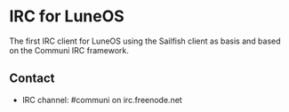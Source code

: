IRC for LuneOS
================

The first IRC client for LuneOS using the Sailfish client as basis and based on the Communi IRC framework.

Contact
-------

* IRC channel: #communi on irc.freenode.net


